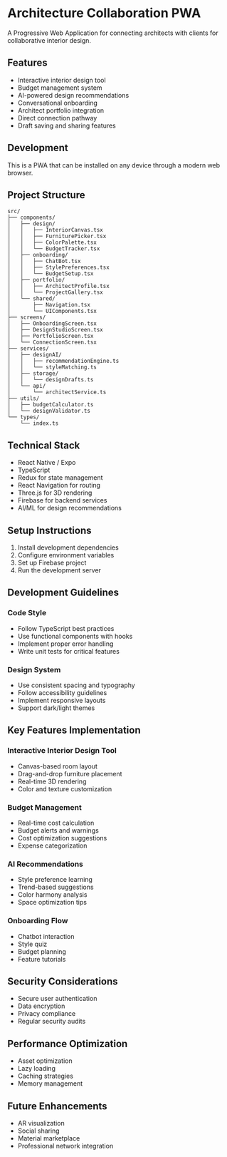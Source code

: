 # Architecture Collaboration PWA

A Progressive Web Application for connecting architects with clients for collaborative interior design.

## Features

- Interactive interior design tool
- Budget management system
- AI-powered design recommendations
- Conversational onboarding
- Architect portfolio integration
- Direct connection pathway
- Draft saving and sharing features

## Development

This is a PWA that can be installed on any device through a modern web browser.

## Project Structure

```
src/
├── components/
│   ├── design/
│   │   ├── InteriorCanvas.tsx
│   │   ├── FurniturePicker.tsx
│   │   ├── ColorPalette.tsx
│   │   └── BudgetTracker.tsx
│   ├── onboarding/
│   │   ├── ChatBot.tsx
│   │   ├── StylePreferences.tsx
│   │   └── BudgetSetup.tsx
│   ├── portfolio/
│   │   ├── ArchitectProfile.tsx
│   │   └── ProjectGallery.tsx
│   └── shared/
│       ├── Navigation.tsx
│       └── UIComponents.tsx
├── screens/
│   ├── OnboardingScreen.tsx
│   ├── DesignStudioScreen.tsx
│   ├── PortfolioScreen.tsx
│   └── ConnectionScreen.tsx
├── services/
│   ├── designAI/
│   │   ├── recommendationEngine.ts
│   │   └── styleMatching.ts
│   ├── storage/
│   │   └── designDrafts.ts
│   └── api/
│       └── architectService.ts
├── utils/
│   ├── budgetCalculator.ts
│   └── designValidator.ts
└── types/
    └── index.ts
```

## Technical Stack

- React Native / Expo
- TypeScript
- Redux for state management
- React Navigation for routing
- Three.js for 3D rendering
- Firebase for backend services
- AI/ML for design recommendations

## Setup Instructions

1. Install development dependencies
2. Configure environment variables
3. Set up Firebase project
4. Run the development server

## Development Guidelines

### Code Style
- Follow TypeScript best practices
- Use functional components with hooks
- Implement proper error handling
- Write unit tests for critical features

### Design System
- Use consistent spacing and typography
- Follow accessibility guidelines
- Implement responsive layouts
- Support dark/light themes

## Key Features Implementation

### Interactive Interior Design Tool
- Canvas-based room layout
- Drag-and-drop furniture placement
- Real-time 3D rendering
- Color and texture customization

### Budget Management
- Real-time cost calculation
- Budget alerts and warnings
- Cost optimization suggestions
- Expense categorization

### AI Recommendations
- Style preference learning
- Trend-based suggestions
- Color harmony analysis
- Space optimization tips

### Onboarding Flow
- Chatbot interaction
- Style quiz
- Budget planning
- Feature tutorials

## Security Considerations

- Secure user authentication
- Data encryption
- Privacy compliance
- Regular security audits

## Performance Optimization

- Asset optimization
- Lazy loading
- Caching strategies
- Memory management

## Future Enhancements

- AR visualization
- Social sharing
- Material marketplace
- Professional network integration 
